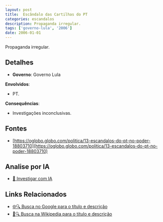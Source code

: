 ```yaml
---
layout: post
title:  Escândalo das Cartilhas do PT
categories: escandalos
description: Propaganda irregular.
tags: ['governo-lula', '2006']
date: 2006-01-01
---
```


Propaganda irregular.

## Detalhes
- **Governo**: Governo Lula

**Envolvidos**:
- PT.


**Consequências**:
- Investigações inconclusivas.


## Fontes
- [https://oglobo.globo.com/politica/13-escandalos-do-pt-no-poder-18803710](https://oglobo.globo.com/politica/13-escandalos-do-pt-no-poder-18803710)


## Analise por IA
- [🤖 Investigar com IA](https://www.perplexity.ai/search?q=Esc%C3%A2ndalo%20das%20Cartilhas%20do%20PT%20Propaganda%20irregular.%20Governo%20Lula)

## Links Relacionados
- [🌐🔍 Busca no Google para o título e descrição](https://www.google.com/search?q=Esc%C3%A2ndalo%20das%20Cartilhas%20do%20PT%20Propaganda%20irregular.%20Governo%20Lula)
- [📖🔍 Busca na Wikipedia para o título e descrição](https://pt.wikipedia.org/w/index.php?search=Esc%C3%A2ndalo%20das%20Cartilhas%20do%20PT%20Propaganda%20irregular.%20Governo%20Lula)

